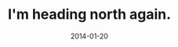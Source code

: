 ---
layout: base.njk
title : 'I&#39;m heading north again.' 
view_title : 'I&#39;m heading north again.' 
year : '2014' 
date : '2014-01-20' 
img_file : '/drawing/imheadingnorthagain.png' 
html_file : 'imheadingnorthagain' 
next_html : 'untitled.html' 
year_order : '1' 
permalink : "title/{{html_file}}.html"
---